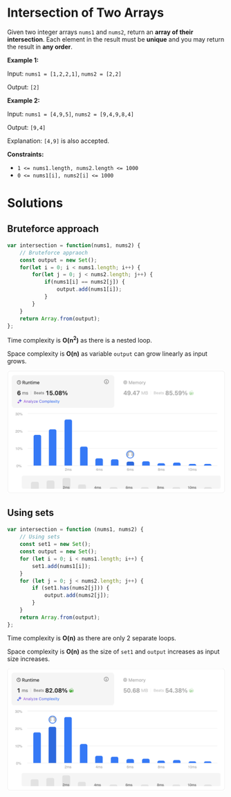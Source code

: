 # Intersection of Two Arrays

Given two integer arrays `nums1` and `nums2`, return an **array of their intersection**. Each element in the result must be **unique** and you may return the result in **any order**.

**Example 1:**

Input: `nums1 = [1,2,2,1]`, `nums2 = [2,2]`

Output: `[2]`

**Example 2:**

Input: `nums1 = [4,9,5]`, `nums2 = [9,4,9,8,4]`

Output: `[9,4]`

Explanation: `[4,9]` is also accepted.

 
**Constraints:**

- `1 <= nums1.length, nums2.length <= 1000`
- `0 <= nums1[i], nums2[i] <= 1000`

# Solutions

## Bruteforce approach

```javascript
var intersection = function(nums1, nums2) {
    // Bruteforce appraoch
    const output = new Set();
    for(let i = 0; i < nums1.length; i++) {
        for(let j = 0; j < nums2.length; j++) {
            if(nums1[i] == nums2[j]) {
                output.add(nums1[i]);
            }
        }
    }
    return Array.from(output);
};
```

Time complexity is **O(n<sup>2</sup>)** as there is a nested loop.

Space complexity is **O(n)** as variable `output` can grow linearly as input grows.

<img src="./brute-force.png" style="width: 600px" alt="Brute force"/>

## Using sets

```javascript
var intersection = function (nums1, nums2) {
    // Using sets
    const set1 = new Set();
    const output = new Set();
    for (let i = 0; i < nums1.length; i++) {
        set1.add(nums1[i]);
    }
    for (let j = 0; j < nums2.length; j++) {
        if (set1.has(nums2[j])) {
            output.add(nums2[j]);
        }
    }
    return Array.from(output);
};
```

Time complexity is **O(n)** as there are only 2 separate loops.

Space complexity is **O(n)** as the size of `set1` and `output` increases as input size increases.

<img src="./using-set.png" style="width: 600px" alt="Using set"/>